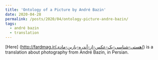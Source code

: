```yaml
---
title: 'Ontology of a Picture by André Bazin'
date: 2020-04-28
permalink: /posts/2020/04/ontology-picture-andre-bazin/
tags:
  - andré bazin
  - translation
---
```



[Here] (http://fardmag.ir/هستی-شناسی-یک-عکس-از-آندره-بازین-مادی/) is a translation about photography from André Bazin, in Persian.